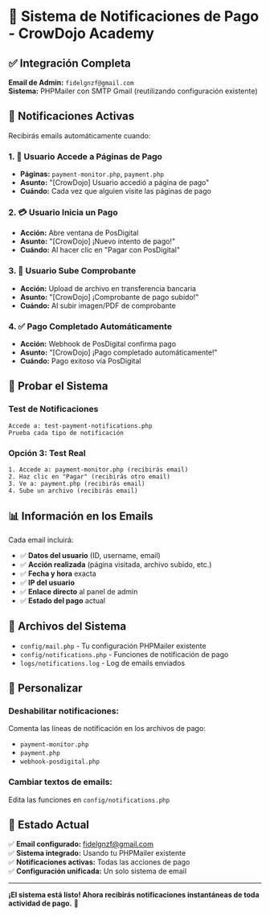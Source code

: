 # 📧 Sistema de Notificaciones de Pago - CrowDojo Academy

## ✅ Integración Completa

**Email de Admin:** `fidelgnzf@gmail.com`  
**Sistema:** PHPMailer con SMTP Gmail (reutilizando configuración existente)

## 🔔 Notificaciones Activas

Recibirás emails automáticamente cuando:

### 1. 👀 Usuario Accede a Páginas de Pago
- **Páginas:** `payment-monitor.php`, `payment.php`
- **Asunto:** "[CrowDojo] Usuario accedió a página de pago"
- **Cuándo:** Cada vez que alguien visite las páginas de pago

### 2. 💳 Usuario Inicia un Pago
- **Acción:** Abre ventana de PosDigital
- **Asunto:** "[CrowDojo] ¡Nuevo intento de pago!"
- **Cuándo:** Al hacer clic en "Pagar con PosDigital"

### 3. 📄 Usuario Sube Comprobante
- **Acción:** Upload de archivo en transferencia bancaria
- **Asunto:** "[CrowDojo] ¡Comprobante de pago subido!"
- **Cuándo:** Al subir imagen/PDF de comprobante

### 4. ✅ Pago Completado Automáticamente
- **Acción:** Webhook de PosDigital confirma pago
- **Asunto:** "[CrowDojo] ¡Pago completado automáticamente!"
- **Cuándo:** Pago exitoso vía PosDigital

## 🧪 Probar el Sistema

### Test de Notificaciones
```
Accede a: test-payment-notifications.php
Prueba cada tipo de notificación
```

### Opción 3: Test Real
```
1. Accede a: payment-monitor.php (recibirás email)
2. Haz clic en "Pagar" (recibirás otro email)
3. Ve a: payment.php (recibirás email)
4. Sube un archivo (recibirás email)
```

## 📊 Información en los Emails

Cada email incluirá:
- ✅ **Datos del usuario** (ID, username, email)
- ✅ **Acción realizada** (página visitada, archivo subido, etc.)
- ✅ **Fecha y hora** exacta
- ✅ **IP del usuario**
- ✅ **Enlace directo** al panel de admin
- ✅ **Estado del pago** actual

## 📁 Archivos del Sistema

- `config/mail.php` - Tu configuración PHPMailer existente
- `config/notifications.php` - Funciones de notificación de pago
- `logs/notifications.log` - Log de emails enviados

## 🔧 Personalizar

### Deshabilitar notificaciones:
Comenta las líneas de notificación en los archivos de pago:
- `payment-monitor.php`
- `payment.php` 
- `webhook-posdigital.php`

### Cambiar textos de emails:
Edita las funciones en `config/notifications.php`

## 🚀 Estado Actual

✅ **Email configurado:** fidelgnzf@gmail.com  
✅ **Sistema integrado:** Usando tu PHPMailer existente  
✅ **Notificaciones activas:** Todas las acciones de pago  
✅ **Configuración unificada:** Un solo sistema de email  

---

**¡El sistema está listo! Ahora recibirás notificaciones instantáneas de toda actividad de pago.** 🎉